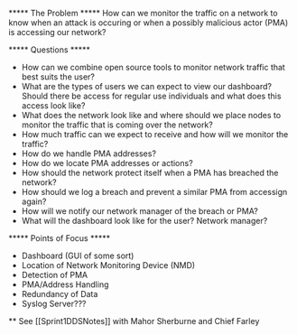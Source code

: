 ***** The Problem *****
How can we monitor the traffic on a network to know when an attack is occuring or when a possibly malicious actor (PMA) is accessing our network? 

***** Questions *****
 - How can we combine open source tools to monitor network traffic that best suits the user?
 - What are the types of users we can expect to view our dashboard? Should there be access for regular use individuals and what does this access look like? 
 - What does the network look like and where should we place nodes to monitor the traffic that is coming over the network?
 - How much traffic can we expect to receive and how will we monitor the traffic?
 - How do we handle PMA addresses?
 - How do we locate PMA addresses or actions?
 - How should the network protect itself when a PMA has breached the network?
 - How should we log a breach and prevent a similar PMA from accessign again?
 - How will we notify our network manager of the breach or PMA?
 - What will the dashboard look like for the user? Network manager?
 
 
 ***** Points of Focus *****
- Dashboard (GUI of some sort)
- Location of Network Monitoring Device (NMD)
- Detection of PMA
- PMA/Address Handling
- Redundancy of Data
- Syslog Server???

** See [[Sprint1DDSNotes]] with Mahor Sherburne and Chief Farley


